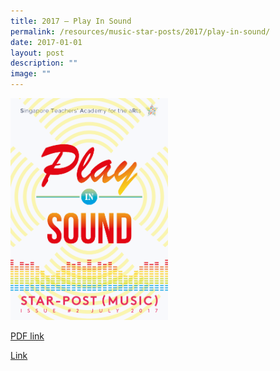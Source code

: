 ```yaml
---
title: 2017 – Play In Sound
permalink: /resources/music-star-posts/2017/play-in-sound/
date: 2017-01-01
layout: post
description: ""
image: ""
---
```

<img src="/images/play-in-sound.png" 
     style="width:50%">

[PDF link](/files/59033f935_97.pdf)

[Link](/files/59033f935_97.pdf)

